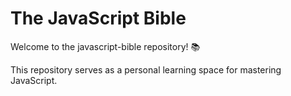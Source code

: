 # The JavaScript Bible

Welcome to the javascript-bible repository! 📚

This repository serves as a personal learning space for mastering JavaScript.
